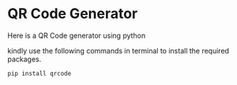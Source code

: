 # QR Code Generator

Here is a QR Code generator using python

kindly use the following commands in terminal to install the required packages.
```
pip install qrcode
```
